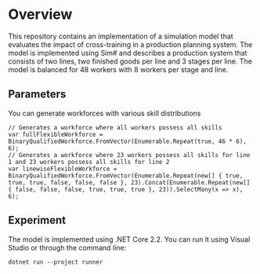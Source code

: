 # Overview

This repository contains an implementation of a simulation model that evaluates the impact of cross-training in a production planning system. The model is implemented using Sim# and describes a production system that consists of two lines, two finished goods per line and 3 stages per line. The model is balanced for 48 workers with 8 workers per stage and line.

## Parameters

You can generate workforces with various skill distributions

    // Generates a workforce where all workers possess all skills
    var fullFlexibleWorkforce = BinaryQualifiedWorkforce.FromVector(Enumerable.Repeat(true, 46 * 6), 6);
    // Generates a workforce where 23 workers possess all skills for line 1 and 23 workers possess all skills for line 2
    var linewiseFlexibleWorkforce = BinaryQualifiedWorkforce.FromVector(Enumerable.Repeat(new[] { true, true, true, false, false, false }, 23).Concat(Enumerable.Repeat(new[] { false, false, false, true, true, true }, 23)).SelectMany(x => x), 6);


## Experiment

The model is implemented using .NET Core 2.2. You can run it using Visual Studio or through the command line:

    dotnet run --project runner
